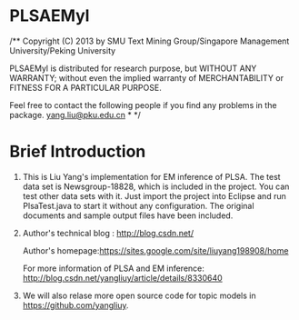 PLSAEMyl
========

/**
Copyright (C) 2013 by
SMU Text Mining Group/Singapore Management University/Peking University

PLSAEMyl is distributed for research purpose, but
WITHOUT ANY WARRANTY; without even the implied warranty of
MERCHANTABILITY or FITNESS FOR A PARTICULAR PURPOSE.

Feel free to contact the following people if you find any
problems in the package.
yang.liu@pku.edu.cn * */

Brief Introduction
===================

1. This is Liu Yang's implementation for EM inference of PLSA. The test data set is Newsgroup-18828, which is included in the project. You can test other data sets with it. Just import the project into Eclipse and run PlsaTest.java to start it without any configuration. The original documents and sample output files have been included.

2. Author's technical blog : http://blog.csdn.net/

   Author's homepage:https://sites.google.com/site/liuyang198908/home

   For more information of PLSA and EM inference: http://blog.csdn.net/yangliuy/article/details/8330640
   
3. We will also relase more open source code for topic models in https://github.com/yangliuy.

